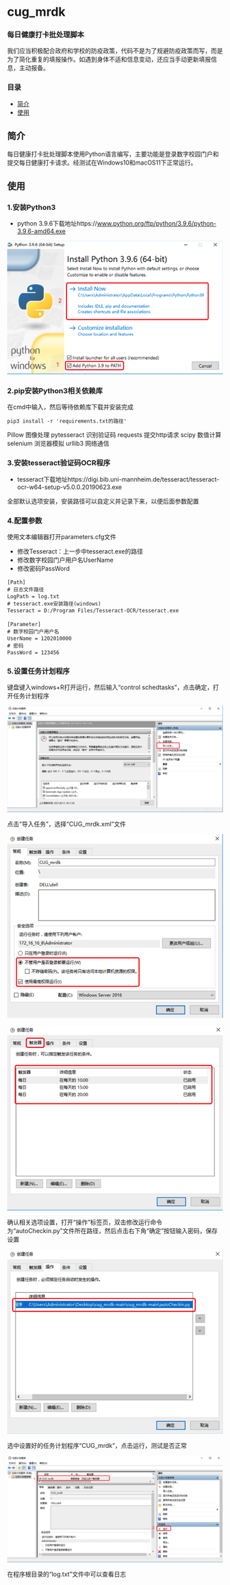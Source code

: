 # cug_mrdk
### 每日健康打卡批处理脚本

我们应当积极配合政府和学校的防疫政策，代码不是为了规避防疫政策而写，而是为了简化重复的填报操作。如遇到身体不适和信息变动，还应当手动更新填报信息，主动报备。

### 目录

- [简介](#简介)
- [使用](#使用)

## 简介

每日健康打卡批处理脚本使用Python语言编写，主要功能是登录数字校园门户和提交每日健康打卡请求。经测试在Windows10和macOS11下正常运行。

## 使用

### 1.安装Python3

- python 3.9.6下载地址https://www.python.org/ftp/python/3.9.6/python-3.9.6-amd64.exe

![image-20210813171154417](./pictures/image-20210813171154417.png)



### 2.pip安装Python3相关依赖库

在cmd中输入，然后等待依赖库下载并安装完成

```shell
pip3 install -r 'requirements.txt的路径'
```

Pillow  图像处理
pytesseract  识别验证码
requests  提交http请求
scipy  数值计算
selenium  浏览器模拟
urllib3  网络通信

### 3.安装tesseract验证码OCR程序

- tesseract下载地址https://digi.bib.uni-mannheim.de/tesseract/tesseract-ocr-w64-setup-v5.0.0.20190623.exe

全部默认选项安装，安装路径可以自定义并记录下来，以便后面参数配置

### 4.配置参数

使用文本编辑器打开parameters.cfg文件

- 修改Tesseract：上一步中tesseract.exe的路径
- 修改数字校园门户用户名UserName
- 修改密码PassWord

```shell
[Path]
# 日志文件路径
LogPath = log.txt
# tesseract.exe安装路径(windows)
Tesseract = D:/Program Files/Tesseract-OCR/tesseract.exe

[Parameter]
# 数字校园门户用户名
UserName = 1202010000
# 密码
PassWord = 123456
```

### 5.设置任务计划程序

键盘键入windows+R打开运行，然后输入“control schedtasks”，点击确定，打开任务计划程序

![image-20210813185238326](./pictures/image-20210813185238326.png)

点击“导入任务”，选择“CUG_mrdk.xml”文件

![image-20210813185457184](./pictures/image-20210813185457184.png)

![image-20210813185525413](./pictures/image-20210813185525413.png)

确认相关选项设置，打开“操作”标签页，双击修改运行命令为“autoCheckin.py”文件所在路径，然后点击右下角“确定”按钮输入密码，保存设置

![image-20210813185826179](./pictures/image-20210813185826179.png)

选中设置好的任务计划程序“CUG_mrdk”，点击运行，测试是否正常

![image-20210813190117343](./pictures/image-20210813190117343.png)

在程序根目录的“log.txt”文件中可以查看日志

